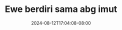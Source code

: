 --- 
title: "Ewe berdiri sama abg imut"
description: "video  video bokep Ewe berdiri sama abg imut durasi panjang video full  "
date: 2024-08-12T17:04:08-08:00
file_code: "4zpn3031dwro"
draft: false
cover: "wqn3f47ad4y2mz5b.jpg"
tags: ["Ewe", "berdiri", "sama", "abg", "imut", "bokep-indo", "bokep-viral", "bokep-ig"]
length: 118
fld_id: "1392262"
foldername: "adikfitri"
categories: ["adikfitri"]
views: 154
---